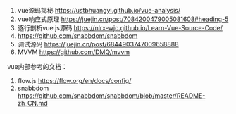 1. vue源码揭秘 https://ustbhuangyi.github.io/vue-analysis/
2. vue响应式原理 https://juejin.cn/post/7084200479005081608#heading-5
3. 逐行剖析vue.js源码 https://nlrx-wjc.github.io/Learn-Vue-Source-Code/
4. https://github.com/snabbdom/snabbdom
5. 调试源码 https://juejin.cn/post/6844903747009658888
6. MVVM https://github.com/DMQ/mvvm

vue内部参考的文档：
1. flow.js https://flow.org/en/docs/config/
2. snabbdom https://github.com/snabbdom/snabbdom/blob/master/README-zh_CN.md
